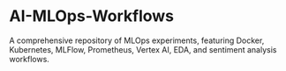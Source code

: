 # AI-MLOps-Workflows
A comprehensive repository of MLOps experiments, featuring Docker, Kubernetes, MLFlow, Prometheus, Vertex AI, EDA, and sentiment analysis workflows.
